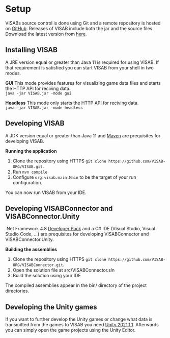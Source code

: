 # Setup
VISABs source control is done using Git and a remote repository is hosted on [GitHub](https://github.com/VISAB-ORG/VISAB). Releases of VISAB include both the jar and the source files. Download the latest version from [here](https://github.com/VISAB-ORG/VISAB/releases).

## Installing VISAB
A JRE version equal or greater than Java 11 is required for using VISAB.
If that requirement is satisfied you can start VISAB from your shell in two modes.

**GUI**
This mode provides features for visualizing game data files and starts the HTTP API for reciving data.\
`java -jar VISAB.jar -mode gui`

**Headless**
This mode only starts the HTTP API for reciving data.\
`java -jar VISAB.jar -mode headless`

## Developing VISAB
A JDK version equal or greater than Java 11 and [Maven](https://maven.apache.org/) are prequisites for developing VISAB.

**Running the application**
1. Clone the repository using HTTPS `git clone https://github.com/VISAB-ORG/VISAB.git`.
2. Run `mvn compile`
3. Configure `org.visab.main.Main` to be the target of your run configuration.

You can now run VISAB from your IDE.

## Developing VISABConnector and VISABConnector.Unity
.Net Framework 4.8 [Developer Pack](https://dotnet.microsoft.com/download/dotnet-framework/net48) and a C# IDE (Visual Studio, Visual Studio Code, ...) are prequisites for developing VISABConnector and VISABConnector.Unity.

**Building the assemblies**
1. Clone the repository using HTTPS `git clone https://github.com/VISAB-ORG/VISABConnector.git`.
2. Open the solution file at src/VISABConnector.sln
3. Build the solution using your IDE

The compiled assemblies appear in the bin/ directory of the project directories.

## Developing the Unity games
If you want to further develop the Unity games or change what data is transmitted from the games to VISAB you need [Unity 2021.1.1](https://unity3d.com/de/unity/whats-new/2021.1.1).
Afterwards you can simply open the game projects using the Unity Editor.